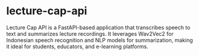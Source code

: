 # lecture-cap-api
Lecture Cap API is a FastAPI-based application that transcribes speech to text and summarizes lecture recordings. It leverages Wav2Vec2 for Indonesian speech recognition and NLP models for summarization, making it ideal for students, educators, and e-learning platforms.
